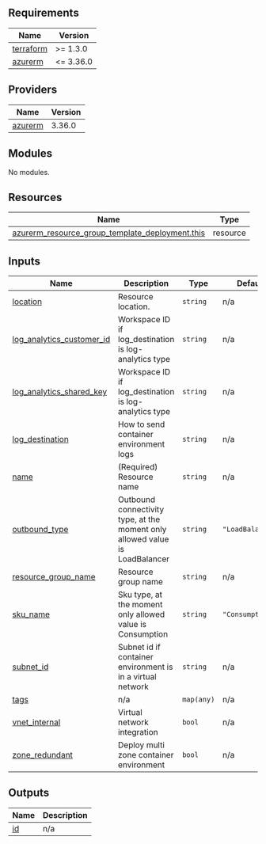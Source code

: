 <!-- markdownlint-disable -->
<!-- BEGINNING OF PRE-COMMIT-TERRAFORM DOCS HOOK -->
## Requirements

| Name | Version |
|------|---------|
| <a name="requirement_terraform"></a> [terraform](#requirement\_terraform) | >= 1.3.0 |
| <a name="requirement_azurerm"></a> [azurerm](#requirement\_azurerm) | <= 3.36.0 |

## Providers

| Name | Version |
|------|---------|
| <a name="provider_azurerm"></a> [azurerm](#provider\_azurerm) | 3.36.0 |

## Modules

No modules.

## Resources

| Name | Type |
|------|------|
| [azurerm_resource_group_template_deployment.this](https://registry.terraform.io/providers/hashicorp/azurerm/latest/docs/resources/resource_group_template_deployment) | resource |

## Inputs

| Name | Description | Type | Default | Required |
|------|-------------|------|---------|:--------:|
| <a name="input_location"></a> [location](#input\_location) | Resource location. | `string` | n/a | yes |
| <a name="input_log_analytics_customer_id"></a> [log\_analytics\_customer\_id](#input\_log\_analytics\_customer\_id) | Workspace ID if log\_destination is log-analytics type | `string` | n/a | yes |
| <a name="input_log_analytics_shared_key"></a> [log\_analytics\_shared\_key](#input\_log\_analytics\_shared\_key) | Workspace ID if log\_destination is log-analytics type | `string` | n/a | yes |
| <a name="input_log_destination"></a> [log\_destination](#input\_log\_destination) | How to send container environment logs | `string` | n/a | yes |
| <a name="input_name"></a> [name](#input\_name) | (Required) Resource name | `string` | n/a | yes |
| <a name="input_outbound_type"></a> [outbound\_type](#input\_outbound\_type) | Outbound connectivity type, at the moment only allowed value is LoadBalancer | `string` | `"LoadBalancer"` | no |
| <a name="input_resource_group_name"></a> [resource\_group\_name](#input\_resource\_group\_name) | Resource group name | `string` | n/a | yes |
| <a name="input_sku_name"></a> [sku\_name](#input\_sku\_name) | Sku type, at the moment only allowed value is Consumption | `string` | `"Consumption"` | no |
| <a name="input_subnet_id"></a> [subnet\_id](#input\_subnet\_id) | Subnet id if container environment is in a virtual network | `string` | n/a | yes |
| <a name="input_tags"></a> [tags](#input\_tags) | n/a | `map(any)` | n/a | yes |
| <a name="input_vnet_internal"></a> [vnet\_internal](#input\_vnet\_internal) | Virtual network integration | `bool` | n/a | yes |
| <a name="input_zone_redundant"></a> [zone\_redundant](#input\_zone\_redundant) | Deploy multi zone container environment | `bool` | n/a | yes |

## Outputs

| Name | Description |
|------|-------------|
| <a name="output_id"></a> [id](#output\_id) | n/a |
<!-- END OF PRE-COMMIT-TERRAFORM DOCS HOOK -->
